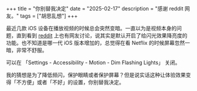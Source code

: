 +++
title = "你别替我决定"
date = "2025-02-17"
description = "感谢 reddit 网友。"
tags = ["胡思乱想"]
+++

最近几款 iOS 设备在播放视频的时候总会突然变暗。一直以为是视频本身的问题，直到看到 [reddit](https://www.reddit.com/r/ipad/comments/1iqc24d/ipad_pro_old_screen_failing/mcyvwib/) 上也有网友讨论，说其实是默认开启了给闪光效果降亮度的功能。也不知道是哪一代 iOS 版本增加的，总觉得在看 Netflix 的时候屏幕忽然一暗，非常不舒服。

可以在 「Settings - Accessibility - Motion - Dim Flashing Lights」 关闭。

我的猜想是为了降低频闪，保护眼睛或者保护屏幕？但是说实话这种让体验效果变得「不方便」或者「不好」的设置，你别替我决定。
